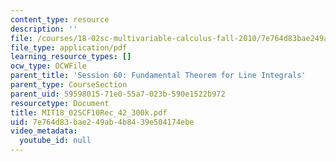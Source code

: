 ```yaml
---
content_type: resource
description: ''
file: /courses/18-02sc-multivariable-calculus-fall-2010/7e764d83bae249ab4b8439e504174ebe_MIT18_02SCF10Rec_42_300k.pdf
file_type: application/pdf
learning_resource_types: []
ocw_type: OCWFile
parent_title: 'Session 60: Fundamental Theorem for Line Integrals'
parent_type: CourseSection
parent_uid: 59598015-71e0-55a7-023b-590e1522b972
resourcetype: Document
title: MIT18_02SCF10Rec_42_300k.pdf
uid: 7e764d83-bae2-49ab-4b84-39e504174ebe
video_metadata:
  youtube_id: null
---
```

